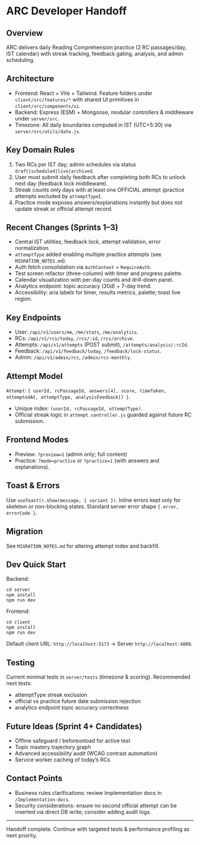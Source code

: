 # ARC Developer Handoff

## Overview

ARC delivers daily Reading Comprehension practice (2 RC passages/day, IST calendar) with streak tracking, feedback gating, analysis, and admin scheduling.

## Architecture

- Frontend: React + Vite + Tailwind. Feature folders under `client/src/features/*` with shared UI primitives in `client/src/components/ui`.
- Backend: Express (ESM) + Mongoose, modular controllers & middleware under `server/src`.
- Timezone: All daily boundaries computed in IST (UTC+5:30) via `server/src/utils/date.js`.

## Key Domain Rules

1. Two RCs per IST day; admin schedules via status `draft|scheduled|live|archived`.
2. User must submit daily feedback after completing both RCs to unlock next day (feedback lock middleware).
3. Streak counts only days with at least one OFFICIAL attempt (practice attempts excluded by `attemptType`).
4. Practice mode exposes answers/explanations instantly but does not update streak or official attempt record.

## Recent Changes (Sprints 1–3)

- Central IST utilities, feedback lock, attempt validation, error normalization.
- `attemptType` added enabling multiple practice attempts (see `MIGRATION_NOTES.md`).
- Auth fetch consolidation via `AuthContext` + `RequireAuth`.
- Test screen refactor (three-column) with timer and progress palette.
- Calendar visualization with per-day counts and drill-down panel.
- Analytics endpoint: topic accuracy (30d) + 7-day trend.
- Accessibility: aria labels for timer, results metrics, palette; toast live region.

## Key Endpoints

- User: `/api/v1/users/me`, `/me/stats`, `/me/analytics`.
- RCs: `/api/v1/rcs/today`, `/rcs/:id`, `/rcs/archive`.
- Attempts: `/api/v1/attempts` (POST submit), `/attempts/analysis/:rcId`.
- Feedback: `/api/v1/feedback/today`, `/feedback/lock-status`.
- Admin: `/api/v1/admin/rcs`, `/admin/rcs-monthly`.

## Attempt Model

`Attempt`: `{ userId, rcPassageId, answers[4], score, timeTaken, attemptedAt, attemptType, analysisFeedback[] }`.

- Unique index: `(userId, rcPassageId, attemptType)`.
- Official streak logic in `attempt.controller.js` guarded against future RC submission.

## Frontend Modes

- Preview: `?preview=1` (admin only; full content)
- Practice: `?mode=practice` or `?practice=1` (with answers and explanations).

## Toast & Errors

Use `useToast().show(message, { variant })`. Inline errors kept only for skeleton or non-blocking states. Standard server error shape `{ error, errorCode }`.

## Migration

See `MIGRATION_NOTES.md` for altering attempt index and backfill.

## Dev Quick Start

Backend:

```
cd server
npm install
npm run dev
```

Frontend:

```
cd client
npm install
npm run dev
```

Default client URL: `http://localhost:5173` → Server `http://localhost:4000`.

## Testing

Current minimal tests in `server/tests` (timezone & scoring). Recommended next tests:

- attemptType streak exclusion
- official vs practice future date submission rejection
- analytics endpoint topic accuracy correctness

## Future Ideas (Sprint 4+ Candidates)

- Offline safeguard / beforeunload for active test
- Topic mastery trajectory graph
- Advanced accessibility audit (WCAG contrast automation)
- Service worker caching of today’s RCs

## Contact Points

- Business rules clarifications: review Implementation docs in `/Implementation-docs`.
- Security considerations: ensure no second official attempt can be inserted via direct DB write; consider adding audit logs.

---

Handoff complete. Continue with targeted tests & performance profiling as next priority.
